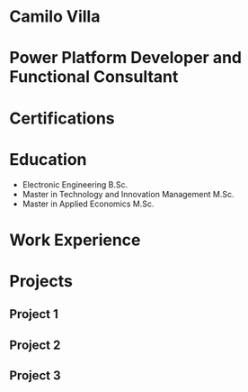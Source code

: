 # Camilo Villa
# Power Platform Developer and Functional Consultant

# Certifications

# Education
- Electronic Engineering B.Sc.
- Master in Technology and Innovation Management M.Sc.
- Master in Applied Economics M.Sc.

# Work Experience

# Projects

## Project 1

## Project 2

## Project 3

